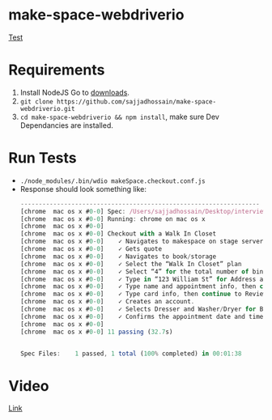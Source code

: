 # make-space-webdriverio

[Test](test/specs/checkout.walkInCloset.spec.js)

# Requirements

1. Install NodeJS Go to [downloads](https://nodejs.org/en/download/).
2. `git clone https://github.com/sajjadhossain/make-space-webdriverio.git`
3. `cd make-space-webdriverio && npm install`, make sure Dev Dependancies are installed.

# Run Tests

* `./node_modules/.bin/wdio makeSpace.checkout.conf.js`
* Response should look something like:
  ```js
  ------------------------------------------------------------------
  [chrome  mac os x #0-0] Spec: /Users/sajjadhossain/Desktop/interview-preparation/make-space-webdriverio/test/specs/checkout.walkInCloset.spec.js
  [chrome  mac os x #0-0] Running: chrome on mac os x
  [chrome  mac os x #0-0]
  [chrome  mac os x #0-0] Checkout with a Walk In Closet
  [chrome  mac os x #0-0]    ✓ Navigates to makespace on stage server
  [chrome  mac os x #0-0]    ✓ Gets quote
  [chrome  mac os x #0-0]    ✓ Navigates to book/storage
  [chrome  mac os x #0-0]    ✓ Select the “Walk In Closet” plan
  [chrome  mac os x #0-0]    ✓ Select “4” for the total number of bins
  [chrome  mac os x #0-0]    ✓ Type in “123 William St” for Address and pick any date. Enter.
  [chrome  mac os x #0-0]    ✓ Type name and appointment info, then continue to billing.
  [chrome  mac os x #0-0]    ✓ Type card info, then continue to Review.
  [chrome  mac os x #0-0]    ✓ Creates an account.
  [chrome  mac os x #0-0]    ✓ Selects Dresser and Washer/Dryer for Booking Inventory.
  [chrome  mac os x #0-0]    ✓ Confirms the appointment date and time.
  [chrome  mac os x #0-0]
  [chrome  mac os x #0-0] 11 passing (32.7s)


  Spec Files:	 1 passed, 1 total (100% completed) in 00:01:38
  ```

# Video

[Link](makeSpace.checkout.test.mov)
